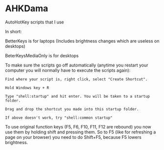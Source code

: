 # AHKDama
AutoHotKey scripts that I use

In short:

BetterKeys is for laptops (Includes brightness changes which are useless on desktops)

BeterKeysMediaOnly is for desktops

To make sure the scripts go off automatically (anytime you restart your computer you will normally have to execute the scripts again):

	Find where your script is, right click, select "Create Shortcut".
	
	Hold Windows key + R
	
	Type "shell:startup" and hit enter. You will be taken to a startup folder.
	
	Drag and drop the shortcut you made into this startup folder.
	
	If above doesn't work, try "shell:common startup"

To use original function keys (F5, F6, F10, F11, F12 are rebound) you now use them by holding shift and pressing them. So to F5 (like for refreshing a page on your browser) you need to do Shift+F5, because F5 lowers brightness.
